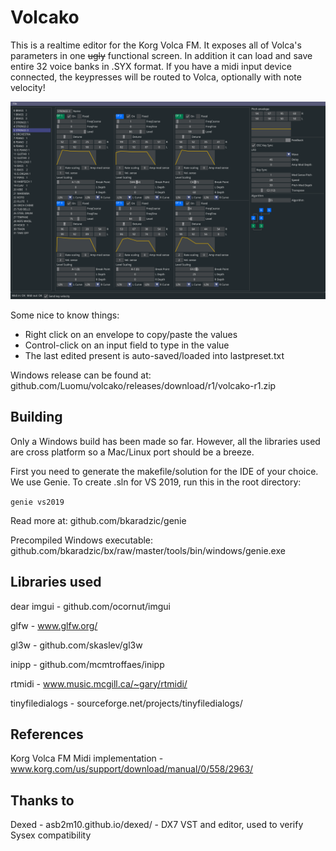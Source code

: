 # Volcako

This is a realtime editor for the Korg Volca FM. It exposes all of Volca's parameters in one ~~ugly~~ functional screen. In addition it can load and save entire 32 voice banks in .SYX format. If you have a midi input device connected, the keypresses will be routed to Volca, optionally with note velocity!

![Screenshot](docs/screenshot.png)

Some nice to know things:
- Right click on an envelope to copy/paste the values
- Control-click on an input field to type in the value
- The last edited present is auto-saved/loaded into lastpreset.txt

Windows release can be found at: github.com/Luomu/volcako/releases/download/r1/volcako-r1.zip

## Building

Only a Windows build has been made so far. However, all the libraries used are cross platform so a Mac/Linux port should be a breeze.

First you need to generate the makefile/solution for the IDE of your choice. We use Genie. To create .sln for VS 2019, run this in the root directory:

```genie vs2019```

Read more at: github.com/bkaradzic/genie

Precompiled Windows executable: github.com/bkaradzic/bx/raw/master/tools/bin/windows/genie.exe

## Libraries used
dear imgui - github.com/ocornut/imgui

glfw - www.glfw.org/

gl3w - github.com/skaslev/gl3w

inipp - github.com/mcmtroffaes/inipp

rtmidi - www.music.mcgill.ca/~gary/rtmidi/

tinyfiledialogs - sourceforge.net/projects/tinyfiledialogs/

## References
Korg Volca FM Midi implementation - www.korg.com/us/support/download/manual/0/558/2963/

## Thanks to
Dexed - asb2m10.github.io/dexed/ - DX7 VST and editor, used to verify Sysex compatibility

